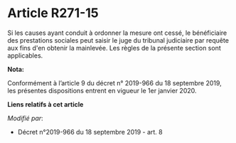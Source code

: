 # Article R271-15

Si les causes ayant conduit à ordonner la mesure ont cessé, le bénéficiaire des prestations sociales peut saisir le   juge du
tribunal judiciaire par requête aux fins d'en obtenir la mainlevée. Les règles de la présente section sont applicables.

**Nota:**

Conformément à l’article 9 du décret n° 2019-966 du 18 septembre 2019, les présentes dispositions entrent en vigueur le 1er
janvier 2020.

**Liens relatifs à cet article**

_Modifié par_:

  - Décret n°2019-966 du 18 septembre 2019 - art. 8
